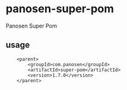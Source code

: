 # panosen-super-pom
Panosen Super Pom

## usage
```
    <parent>
        <groupId>com.panosen</groupId>
        <artifactId>super-pom</artifactId>
        <version>1.7.0</version>
    </parent>
```
